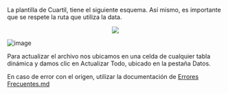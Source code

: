 La plantilla de Cuartil, tiene el siguiente esquema. Así mismo, es importante que se respete la ruta que utiliza la data.

<p align="center">
  <img src="[https://78.media.tumblr.com/a2b1c618a96bc1a7f85c0df0c2becbb8/tumblr_mrowch3MIn1sbav3bo1_500.gif](https://github.com/ipalominog/indra/assets/143540301/05a4b042-15a9-4db7-802c-d60747312b9a)">
</p>

![image](https://github.com/ipalominog/indra/assets/143540301/05a4b042-15a9-4db7-802c-d60747312b9a)

Para actualizar el archivo nos ubicamos en una celda de cualquier tabla dinámica y damos clic en Actualizar Todo, ubicado en la pestaña Datos.

En caso de error con el origen, utilizar la documentación de [Errores Frecuentes.md](https://github.com/ipalominog/indra/blob/main/Errores%20Frecuentes.md)

